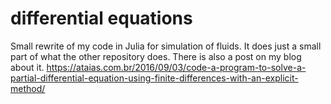 # differential equations

Small rewrite of my code in Julia for simulation of fluids. It does just a small part of what the other repository does.
There is also a post on my blog about it.
https://ataias.com.br/2016/09/03/code-a-program-to-solve-a-partial-differential-equation-using-finite-differences-with-an-explicit-method/
